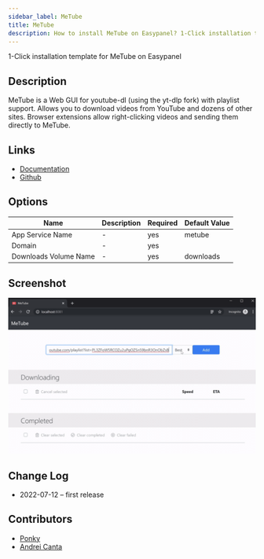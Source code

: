 ```yaml
---
sidebar_label: MeTube
title: MeTube
description: How to install MeTube on Easypanel? 1-Click installation template for MeTube on Easypanel
---
```


<!-- generated -->

1-Click installation template for MeTube on Easypanel

## Description

MeTube is a Web GUI for youtube-dl (using the yt-dlp fork) with playlist support. Allows you to download videos from YouTube and dozens of other sites. Browser extensions allow right-clicking videos and sending them directly to MeTube. 

## Links

- [Documentation](https://github.com/alexta69/metube)
- [Github](https://github.com/alexta69/metube)

## Options

Name | Description | Required | Default Value
-|-|-|-
App Service Name | - | yes | metube
Domain | - | yes | 
Downloads Volume Name | - | yes | downloads

## Screenshot

![MeTube Screenshot](./screenshot.png)

## Change Log

- 2022-07-12 – first release

## Contributors

- [Ponky](https://github.com/Ponkhy)
- [Andrei Canta](https://github.com/deiucanta)
